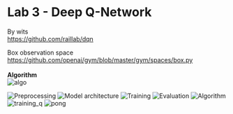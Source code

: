 # Lab 3 - Deep Q-Network
By wits<br>
https://github.com/raillab/dqn


Box observation space<br>
https://github.com/openai/gym/blob/master/gym/spaces/box.py
<br>
<br>
**Algorithm**<br>
![algo](resources/algo.PNG?raw=true "Title")

![Preprocessing](resources/preprocessing.PNG?raw=true "Title")
![Model architecture](resources/architecture.PNG?raw=true "Title")
![Training](resources/training.png?raw=true "Title")
![Evaluation](resources/evaluation.PNG?raw=true "Title")
![Algorithm](resources/algorithm.png?raw=true "Title")
![training_q](resources/training_q.PNG?raw=true "Title")
![pong](resources/pong.PNG?raw=true "Title")
